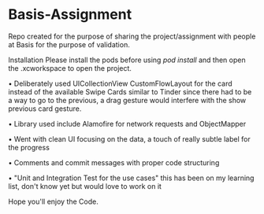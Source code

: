 # Basis-Assignment
Repo created for the purpose of sharing the project/assignment with people at Basis for the purpose of validation.

Installation
Please install the pods before using *pod install* and then open the .xcworkspace to open the project.

• Deliberately used UICollectionView CustomFlowLayout for the card instead of the available Swipe Cards similar to Tinder since there had to be a way to go to the previous, a drag gesture would interfere with the show previous card gesture.

• Library used include Alamofire for network requests and ObjectMapper

• Went with clean UI focusing on the data, a touch of really subtle label for the progress

• Comments and commit messages with proper code structuring

• "Unit and Integration Test for the use cases" this has been on my learning list, don't know yet but would love to work on it


Hope you'll enjoy the Code.
